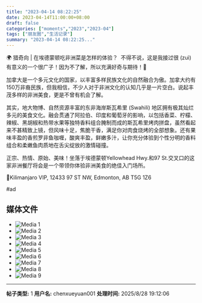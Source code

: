 ```yaml
---
title: "2023-04-14 08:22:25"
date: 2023-04-14T11:00:00+08:00
draft: false
categories: ["moments","2023","2023-04"]
tags: ["朋友圈","生活记录"]
summary: "2023-04-14 08:22:25..."
---
```


🌍 猎奇向 | 在埃德蒙顿吃非洲菜是怎样的体验？
​
不得不说，​这是我接过很 (zuì) 有意义的一个很广子！因为不了解，所以充满好奇与期待！🤩

加拿大是一个多元文化的国家，以丰富多样民族文化的自然融合为傲。加拿大约有150万非裔民族，但我相信，不少人对于非洲文化的认知几乎是一片空白。说起丰茂多样的非洲美食，更是不曾有机会了解。

其实，地大物博、自然资源丰富的东非海岸斯瓦希里 (Swahili) 地区拥有极其灿烂多元的美食文化。融会贯通了阿拉伯、印度和葡萄牙的影响，以包括香菜、柠檬、辣椒、黑胡椒和热带水果等独特香料组合腌制而成的斯瓦希里烤肉拼盘，虽然看起来不甚精致上镜，但风味十足，焦脆干香，满足你对肉食烧烤的全部想象。还有果味丰盈的香煎罗非鱼咖喱，酸爽丰盈，鲜嫩多汁，让你充分体验到个性分明的香料组合和柔嫩鱼肉质地在舌尖绽放的激情碰撞。

正宗、热情、原始、美味！坐落于埃德蒙顿Yellowhead Hwy.和97 St.交叉口的这家非洲餐厅将会是一个带领你体验非洲美食的绝佳入门场所。

​📍Kilimanjaro VIP, 
12433 97 ST NW, Edmonton, AB T5G 1Z6

​#ad

## 媒体文件

- ![Media 1](/Moments/photos/2023-04-14/202304140822250.jpg)
- ![Media 2](/Moments/photos/2023-04-14/202304140822251.jpg)
- ![Media 3](/Moments/photos/2023-04-14/202304140822252.jpg)
- ![Media 4](/Moments/photos/2023-04-14/202304140822253.jpg)
- ![Media 5](/Moments/photos/2023-04-14/202304140822254.jpg)
- ![Media 6](/Moments/photos/2023-04-14/202304140822255.jpg)
- ![Media 7](/Moments/photos/2023-04-14/202304140822256.jpg)
- ![Media 8](/Moments/photos/2023-04-14/202304140822257.jpg)
- ![Media 9](/Moments/photos/2023-04-14/202304140822258.jpg)

---

**帖子类型:** 1
**用户名:** chenxueyuan001
**处理时间:** 2025/8/28 19:12:06
